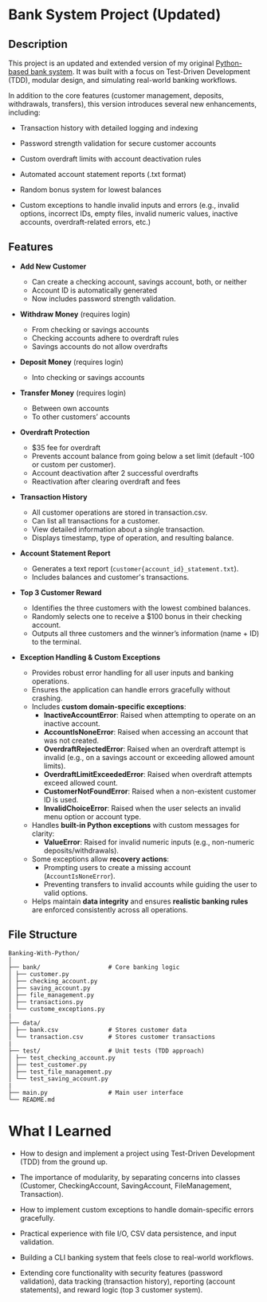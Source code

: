 # Bank System Project (Updated)


## Description

This project is an updated and extended version of my original [Python-based bank system](https://github.com/shouqv/Bank-project).
It was built with a focus on Test-Driven Development (TDD), modular design, and simulating real-world banking workflows.


In addition to the core features (customer management, deposits, withdrawals, transfers), this version introduces several new enhancements, including:

- Transaction history with detailed logging and indexing

- Password strength validation for secure customer accounts

- Custom overdraft limits with account deactivation rules

- Automated account statement reports (.txt format)

- Random bonus system for lowest balances

- Custom exceptions to handle invalid inputs and errors (e.g., invalid options, incorrect IDs, empty files, invalid numeric values, inactive accounts, overdraft-related errors, etc.)

## Features
- **Add New Customer**  
  - Can create a checking account, savings account, both, or neither  
  - Account ID is automatically generated 
  - Now includes password strength validation.


- **Withdraw Money** (requires login)  
  - From checking or savings accounts  
  - Checking accounts adhere to overdraft rules  
  - Savings accounts do not allow overdrafts  

- **Deposit Money** (requires login)  
  - Into checking or savings accounts  

- **Transfer Money** (requires login)  
  - Between own accounts  
  - To other customers’ accounts  

- **Overdraft Protection**  
  - $35 fee for overdraft  
  - Prevents account balance from going below a set limit (default -100 or custom per customer).
  - Account deactivation after 2 successful overdrafts  
  - Reactivation after clearing overdraft and fees  

- **Transaction History**
  - All customer operations are stored in transaction.csv.
  - Can list all transactions for a customer.
  - View detailed information about a single transaction.
  - Displays timestamp, type of operation, and resulting balance.

- **Account Statement Report**
  - Generates a text report (```customer{account_id}_statement.txt```).
  - Includes balances and customer's transactions.

- **Top 3 Customer Reward**
  - Identifies the three customers with the lowest combined balances.
  - Randomly selects one to receive a $100 bonus in their checking account.
  - Outputs all three customers and the winner’s information (name + ID) to the terminal.

- **Exception Handling & Custom Exceptions**
  - Provides robust error handling for all user inputs and banking operations.  
  - Ensures the application can handle errors gracefully without crashing.  
  - Includes **custom domain-specific exceptions**:  
    - **InactiveAccountError**: Raised when attempting to operate on an inactive account.  
    - **AccountIsNoneError**: Raised when accessing an account that was not created.  
    - **OverdraftRejectedError**: Raised when an overdraft attempt is invalid (e.g., on a savings account or exceeding allowed amount limits).  
    - **OverdraftLimitExceededError**: Raised when overdraft attempts exceed allowed count.  
    - **CustomerNotFoundError**: Raised when a non-existent customer ID is used.  
    - **InvalidChoiceError**: Raised when the user selects an invalid menu option or account type.  
  - Handles **built-in Python exceptions** with custom messages for clarity:  
    - **ValueError**: Raised for invalid numeric inputs (e.g., non-numeric deposits/withdrawals).  
  - Some exceptions allow **recovery actions**:  
    - Prompting users to create a missing account (`AccountIsNoneError`).  
    - Preventing transfers to invalid accounts while guiding the user to valid options.  
  - Helps maintain **data integrity** and ensures **realistic banking rules** are enforced consistently across all operations.

## File Structure
```
Banking-With-Python/
│
├── bank/                   # Core banking logic
│ ├── customer.py
│ ├── checking_account.py
│ ├── saving_account.py
│ ├── file_management.py
│ ├── transactions.py
│ └── custome_exceptions.py
|
├── data/
│ ├── bank.csv              # Stores customer data
│ └── transaction.csv       # Stores customer transactions
|
├── test/                   # Unit tests (TDD approach)
│ ├── test_checking_account.py
│ ├── test_customer.py
│ ├── test_file_management.py
│ └── test_saving_account.py
|
├── main.py                 # Main user interface
└── README.md

```

# What I Learned

- How to design and implement a project using Test-Driven Development (TDD) from the ground up.

- The importance of modularity, by separating concerns into classes (Customer, CheckingAccount, SavingAccount, FileManagement, Transaction).

- How to implement custom exceptions to handle domain-specific errors gracefully.

- Practical experience with file I/O, CSV data persistence, and input validation.

- Building a CLI banking system that feels close to real-world workflows.

- Extending core functionality with security features (password validation), data tracking (transaction history), reporting (account statements), and reward logic (top 3 customer system).
